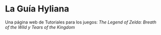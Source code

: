 # La Guía Hyliana
Una página web de Tutoriales para los juegos: *The Legend of Zelda: Breath of the Wild y Tears of the Kingdom*
